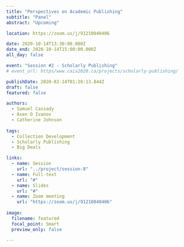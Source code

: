 ```yaml
---
title: "Perspectives on Academic Publishing"
subtitle: "Panel"
abstract: "Upcoming"

location: https://zoom.us/j/91210040406

date: 2020-10-14T13:30:00.000Z
date_end: 2020-10-14T15:00:00.000Z
all_day: false

event: "Session #2 - Scholarly Publishing"
# event_url: https/www.cais2020.ca/projects/scholarly-publishing/

publishDate: 2020-02-14T01:28:13.844Z
draft: false
featured: false

authors:
  - Samuel Cassady
  - Asen O Ivanov
  - Catherine Johnson
  
tags:
  - Collection Development
  - Scholarly Publishing
  - Big Deals

links:
  - name: Session
    url: "../project/session-8"
  - name: Full-text
    url: "#"
  - name: Slides
    url: "#"
  - name: Zoom meeting
    url: "https://zoom.us/j/91210040406"
  
image:
  filename: featured
  focal_point: Smart
  preview_only: false
  
---
```

